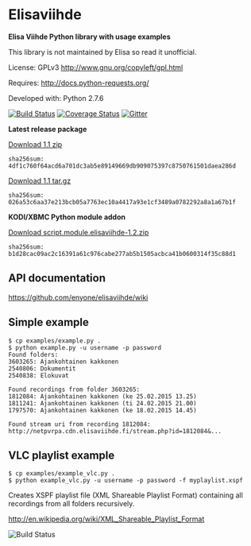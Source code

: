 Elisaviihde
=====

**Elisa Viihde Python library with usage examples**

This library is not maintained by Elisa so read it unofficial.

License: GPLv3 http://www.gnu.org/copyleft/gpl.html

Requires: http://docs.python-requests.org/

Developed with: Python 2.7.6

[![Build Status](https://travis-ci.org/enyone/elisaviihde.svg?branch=master)](https://travis-ci.org/enyone/elisaviihde)
[![Coverage Status](https://coveralls.io/repos/enyone/elisaviihde/badge.svg?branch=master)](https://coveralls.io/r/enyone/elisaviihde?branch=master)
[![Gitter](https://badges.gitter.im/Join%20Chat.svg)](https://gitter.im/enyone/elisaviihde?utm_source=badge&utm_medium=badge&utm_campaign=pr-badge)

**Latest release package**

[Download 1.1 zip](https://github.com/enyone/elisaviihde/archive/1.1.zip)
```
sha256sum: 4df1c760f64acd6a701dc3ab5e89149669db909075397c8750761501daea286d
```

[Download 1.1 tar.gz](https://github.com/enyone/elisaviihde/archive/1.1.tar.gz)
```
sha256sum: 026a53c6aa37e213bcb05a7763ec10a4417a93e1cf3489a0782292a8a1a67b1f
```

**KODI/XBMC Python module addon**

[Download script.module.elisaviihde-1.2.zip](https://github.com/enyone/elisaviihde/releases/download/1.2/script.module.elisaviihde-1.2.zip)
```
sha256sum: b1d28cac09ac2c16391a61c976cabe277ab5b1505acbca41b0600314f35c88d1
```

API documentation
-----
https://github.com/enyone/elisaviihde/wiki

Simple example
-----
```
$ cp examples/example.py .
$ python example.py -u username -p password
Found folders:
3603265: Ajankohtainen kakkonen
2540806: Dokumentit
2540838: Elokuvat

Found recordings from folder 3603265:
1812084: Ajankohtainen kakkonen (ke 25.02.2015 13.25)
1811241: Ajankohtainen kakkonen (ti 24.02.2015 21.00)
1797570: Ajankohtainen kakkonen (ke 18.02.2015 14.45)

Found stream uri from recording 1812084:
http://netpvrpa.cdn.elisaviihde.fi/stream.php?id=1812084&...
```

VLC playlist example
-----
```
$ cp examples/example_vlc.py .
$ python example_vlc.py -u username -p password -f myplaylist.xspf
```

Creates XSPF playlist file (XML Shareable Playlist Format) containing all recordings from all folders recursively.

http://en.wikipedia.org/wiki/XML_Shareable_Playlist_Format

![Build Status](https://raw.githubusercontent.com/enyone/elisaviihde/master/examples/example_playlist.png)
